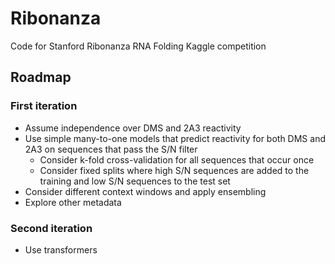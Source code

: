 # Ribonanza

Code for Stanford Ribonanza RNA Folding Kaggle competition

## Roadmap

### First iteration

* Assume independence over DMS and 2A3 reactivity
* Use simple many-to-one models that predict reactivity for both DMS and 2A3 on sequences that pass the S/N filter
    - Consider k-fold cross-validation for all sequences that occur once
    - Consider fixed splits where high S/N sequences are added to the training and low S/N sequences to the test set 
* Consider different context windows and apply ensembling
* Explore other metadata

### Second iteration 

* Use transformers